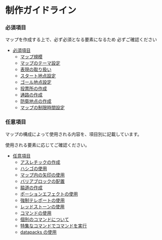# 制作ガイドライン

### 必須項目

マップを作成する上で、必ず必須となる要素になるため
必ずご確認ください

- [必須項目](production_guideline/required/index.md)
  - [マップ規模](production_guideline/required/map_scale.md)
  - [マップのテーマ設定](production_guideline/required/map_theme.md)
  - [表現の取り扱い](production_guideline/required/representation.md)
  - [スタート地点設定](production_guideline/required/start_point.md)
  - [ゴール地点設定](production_guideline/required/goal_point.md)
  - [投票所の作成](production_guideline/required/voting_place.md)
  - [通路の作成](production_guideline/required/path.md)
  - [防衛地点の作成](production_guideline/required/defense_point.md)
  - [マップの制限時間設定](production_guideline/required/time_limit.md)

### 任意項目

マップの構成によって使用される内容を、項目別に記載しています。

使用される要素に応じてご確認ください。

- [任意項目](production_guideline/optional/index.md)
  - [アスレチックの作成](production_guideline/optional/athletic.md)
  - [ハシゴの使用](production_guideline/optional/ladder.md)
  - [マップ内の矢印の使用](production_guideline/optional/arrow.md)
  - [バリアブロックの配置](production_guideline/optional/barrier.md)
  - [脇道の作成](production_guideline/optional/side_road.md)
  - [ポーションエフェクトの使用](production_guideline/optional/potion_effect.md)
  - [強制テレポートの使用](production_guideline/optional/teleport.md)
  - [レッドストーンの使用](production_guideline/optional/redstone.md)
  - [コマンドの使用](production_guideline/optional/command.md)
  - [個別のコマンドについて](production_guideline/optional/individual_command.md)
  - [特集なコマンドでコマンドを実行](production_guideline/optional/special_command.md)
  - [datapacks の使用](production_guideline/optional/datapack.md)
